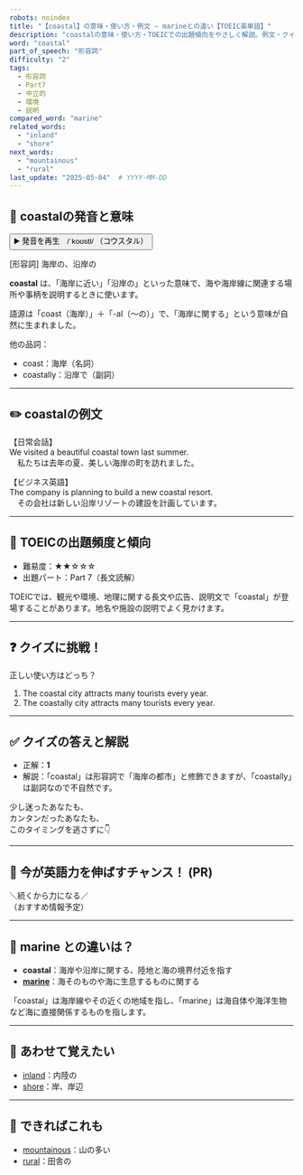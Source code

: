 ```yaml
---
robots: noindex
title: "【coastal】の意味・使い方・例文 ― marineとの違い【TOEIC英単語】"
description: "coastalの意味・使い方・TOEICでの出題傾向をやさしく解説。例文・クイズ付きでmarineとの違いもわかりやすく学べます。"
word: "coastal"
part_of_speech: "形容詞"
difficulty: "2"
tags:
  - 形容詞
  - Part7
  - 中立的
  - 環境
  - 説明
compared_word: "marine"
related_words:
  - "inland"
  - "shore"
next_words:
  - "mountainous"
  - "rural"
last_update: "2025-05-04"  # YYYY-MM-DD
---
```


## 🔰 coastalの発音と意味

<button class="play-audio" onclick="playTTS('coastal')">
  <span class="play-audio-main">
    ▶️ 発音を再生　/ˈkoʊstl/
  </span>
  <span class="play-audio-sub">
    （コウスタル）
  </span>
</button>

[形容詞] 海岸の、沿岸の

**coastal** は、「海岸に近い」「沿岸の」といった意味で、海や海岸線に関連する場所や事柄を説明するときに使います。

語源は「coast（海岸）」＋「-al（～の）」で、「海岸に関する」という意味が自然に生まれました。

他の品詞：  
- coast：海岸（名詞）
- coastally：沿岸で（副詞）

---

## ✏️ coastalの例文

【日常会話】  
We visited a beautiful coastal town last summer.  
　私たちは去年の夏、美しい海岸の町を訪れました。

【ビジネス英語】  
The company is planning to build a new coastal resort.  
　その会社は新しい沿岸リゾートの建設を計画しています。

---

## 🎯 TOEICの出題頻度と傾向

- 難易度：★★☆☆☆
- 出題パート：Part 7（長文読解）

TOEICでは、観光や環境、地理に関する長文や広告、説明文で「coastal」が登場することがあります。地名や施設の説明でよく見かけます。

---

## ❓ クイズに挑戦！

正しい使い方はどっち？

1. The coastal city attracts many tourists every year.  
2. The coastally city attracts many tourists every year.

---

## ✅ クイズの答えと解説

- 正解：**1**
- 解説：「coastal」は形容詞で「海岸の都市」と修飾できますが、「coastally」は副詞なので不自然です。

少し迷ったあなたも、  
カンタンだったあなたも、  
このタイミングを逃さずに👇️

---

## 🚀 今が英語力を伸ばすチャンス！ (PR)

<div class="info-center">
＼続くから力になる／<br>  
（おすすめ情報予定）
</div>

---

## 🤔  marine との違いは？

- **coastal**：海岸や沿岸に関する、陸地と海の境界付近を指す
- **[marine](/word/marine/)**：海そのものや海に生息するものに関する

「coastal」は海岸線やその近くの地域を指し、「marine」は海自体や海洋生物など海に直接関係するものを指します。

---

## 🧩 あわせて覚えたい

- [inland](/word/inland/)：内陸の
- [shore](/word/shore/)：岸、岸辺

---

## 📖 できればこれも

- [mountainous](/word/mountainous/)：山の多い
- [rural](/word/rural/)：田舎の

<!-- cvid: aid09_bid33 -->
